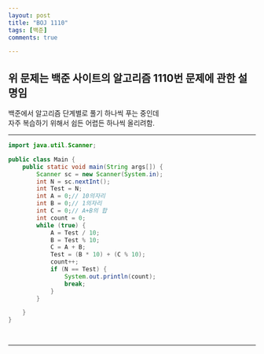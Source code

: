 ```yaml
---
layout: post
title: "BOJ 1110"
tags: [백준]
comments: true

---
```

위 문제는 백준 사이트의 알고리즘 1110번 문제에 관한 설명임<br>
---

백준에서 알고리즘 단계별로 풀기 하나씩 푸는 중인데<br>
자주 복습하기 위해서 쉽든 어렵든 하나씩 올리려함. 

---
```java
import java.util.Scanner;

public class Main {
	public static void main(String args[]) {
		Scanner sc = new Scanner(System.in);
		int N = sc.nextInt();
		int Test = N;
		int A = 0;// 10의자리
		int B = 0;// 1의자리
		int C = 0;// A+B의 합
		int count = 0;
		while (true) {
			A = Test / 10;
			B = Test % 10;
			C = A + B;
			Test = (B * 10) + (C % 10);
			count++;
			if (N == Test) {
				System.out.println(count);
				break;
			}
		}

	}
}

      
```


---

